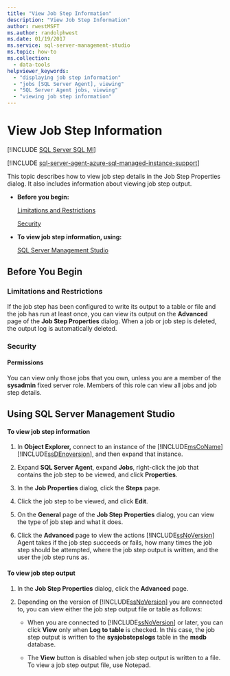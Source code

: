 ```yaml
---
title: "View Job Step Information"
description: "View Job Step Information"
author: rwestMSFT
ms.author: randolphwest
ms.date: 01/19/2017
ms.service: sql-server-management-studio
ms.topic: how-to
ms.collection:
  - data-tools
helpviewer_keywords:
  - "displaying job step information"
  - "jobs [SQL Server Agent], viewing"
  - "SQL Server Agent jobs, viewing"
  - "viewing job step information"
---
```

# View Job Step Information
[!INCLUDE [SQL Server SQL MI](../includes/applies-to-version/sql-asdbmi.md)]

[!INCLUDE [sql-server-agent-azure-sql-managed-instance-support](../includes/sql-server-agent-azure-sql-managed-instance-support.md)]

This topic describes how to view job step details in the Job Step Properties dialog. It also includes information about viewing job step output.  
  
-   **Before you begin:**  
  
    [Limitations and Restrictions](#Restrictions)  
  
    [Security](#Security)  
  
-   **To view job step information, using:**  
  
    [SQL Server Management Studio](#SSMS)  
  
## <a name="BeforeYouBegin"></a>Before You Begin  
  
### <a name="Restrictions"></a>Limitations and Restrictions  
If the job step has been configured to write its output to a table or file and the job has run at least once, you can view its output on the **Advanced** page of the **Job Step Properties** dialog. When a job or job step is deleted, the output log is automatically deleted.  
  
### <a name="Security"></a>Security  
  
#### <a name="Permissions"></a>Permissions  
You can view only those jobs that you own, unless you are a member of the **sysadmin** fixed server role. Members of this role can view all jobs and job step details.  
  
## <a name="SSMS"></a>Using SQL Server Management Studio  
  
#### To view job step information  
  
1.  In **Object Explorer,** connect to an instance of the [!INCLUDE[msCoName](../includes/msconame-md.md)] [!INCLUDE[ssDEnoversion](../includes/ssdenoversion-md.md)], and then expand that instance.  
  
2.  Expand **SQL Server Agent**, expand **Jobs**, right-click the job that contains the job step to be viewed, and click **Properties**.  
  
3.  In the **Job Properties** dialog, click the **Steps** page.  
  
4.  Click the job step to be viewed, and click **Edit**.  
  
5.  On the **General** page of the **Job Step Properties** dialog, you can view the type of job step and what it does.  
  
6.  Click the **Advanced** page to view the actions [!INCLUDE[ssNoVersion](../includes/ssnoversion-md.md)] Agent takes if the job step succeeds or fails, how many times the job step should be attempted, where the job step output is written, and the user the job step runs as.  
  
#### To view job step output  
  
1.  In the **Job Step Properties** dialog, click the **Advanced** page.  
  
2.  Depending on the version of [!INCLUDE[ssNoVersion](../includes/ssnoversion-md.md)] you are connected to, you can view either the job step output file or table as follows:  
  
    -   When you are connected to [!INCLUDE[ssNoVersion](../includes/ssnoversion-md.md)] or later, you can click **View** only when **Log to table** is checked. In this case, the job step output is written to the **sysjobstepslogs** table in the **msdb** database.  
  
    -   The **View** button is disabled when job step output is written to a file. To view a job step output file, use Notepad.  
